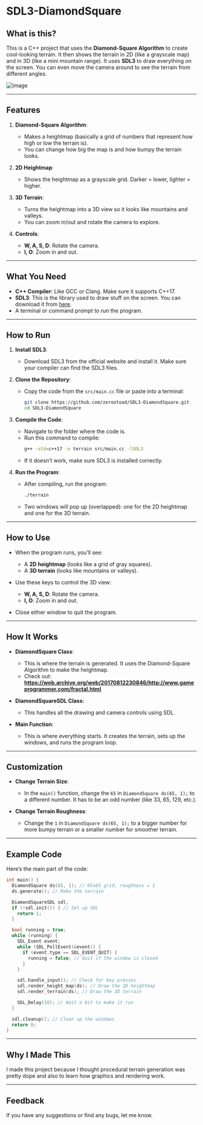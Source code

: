 # SDL3-DiamondSquare
## What is this?

This is a C++ project that uses the **Diamond-Square Algorithm** to create cool-looking terrain. It then shows the terrain in 2D (like a grayscale map) and in 3D (like a mini mountain range). It uses **SDL3** to draw everything on the screen. You can even move the camera around to see the terrain from different angles.

![image](https://github.com/user-attachments/assets/d07988fa-cd3b-4e74-ac8e-d39421411cd2)


---

## Features

1. **Diamond-Square Algorithm**:
   - Makes a heightmap (basically a grid of numbers that represent how high or low the terrain is).
   - You can change how big the map is and how bumpy the terrain looks.

2. **2D Heightmap**:
   - Shows the heightmap as a grayscale grid. Darker = lower, lighter = higher.

3. **3D Terrain**:
   - Turns the heightmap into a 3D view so it looks like mountains and valleys.
   - You can zoom in/out and rotate the camera to explore.

4. **Controls**:
   - **W, A, S, D**: Rotate the camera.
   - **I, O**: Zoom in and out.

---

## What You Need

- **C++ Compiler**: Like GCC or Clang. Make sure it supports C++17.
- **SDL3**: This is the library used to draw stuff on the screen. You can download it from [here](https://www.libsdl.org/).
- A terminal or command prompt to run the program.

---

## How to Run

1. **Install SDL3**:
   - Download SDL3 from the official website and install it. Make sure your compiler can find the SDL3 files.

2. **Clone the Repository**:
   - Copy the code from the `src/main.cc` file or paste into a terminal:
     ```bash
     git clone https://github.com/zerootoad/SDL3-DiamondSquare.git
     cd SDL3-DiamondSquare
     ```

3. **Compile the Code**:
   - Navigate to the folder where the code is.
   - Run this command to compile:
     ```bash
     g++ -std=c++17 -o terrain src/main.cc -lSDL3
     ```
   - If it doesn’t work, make sure SDL3 is installed correctly.

4. **Run the Program**:
   - After compiling, run the program:
     ```bash
     ./terrain
     ```
   - Two windows will pop up (overlapped): one for the 2D heightmap and one for the 3D terrain.

---

## How to Use

- When the program runs, you’ll see:
  - A **2D heightmap** (looks like a grid of gray squares).
  - A **3D terrain** (looks like mountains or valleys).

- Use these keys to control the 3D view:
  - **W, A, S, D**: Rotate the camera.
  - **I, O**: Zoom in and out.

- Close either window to quit the program.

---

## How It Works

- **DiamondSquare Class**:
  - This is where the terrain is generated. It uses the Diamond-Square Algorithm to make the heightmap.
  - Check out: **https://web.archive.org/web/20170812230846/http://www.gameprogrammer.com/fractal.html**

- **DiamondSquareSDL Class**:
  - This handles all the drawing and camera controls using SDL.

- **Main Function**:
  - This is where everything starts. It creates the terrain, sets up the windows, and runs the program loop.

---

## Customization

- **Change Terrain Size**:
  - In the `main()` function, change the `65` in `DiamondSquare ds(65, 1);` to a different number. It has to be an odd number (like 33, 65, 129, etc.).

- **Change Terrain Roughness**:
  - Change the `1` in `DiamondSquare ds(65, 1);` to a bigger number for more bumpy terrain or a smaller number for smoother terrain.

---

## Example Code

Here’s the main part of the code:

```cpp
int main() {
  DiamondSquare ds(65, 1); // 65x65 grid, roughness = 1
  ds.generate(); // Make the terrain

  DiamondSquareSDL sdl;
  if (!sdl.init()) { // Set up SDL
    return 1;
  }

  bool running = true;
  while (running) {
    SDL_Event event;
    while (SDL_PollEvent(&event)) {
      if (event.type == SDL_EVENT_QUIT) {
        running = false; // Quit if the window is closed
      }
    }

    sdl.handle_input(); // Check for key presses
    sdl.render_height_map(ds); // Draw the 2D heightmap
    sdl.render_terrain(ds); // Draw the 3D terrain

    SDL_Delay(16); // Wait a bit to make it run
  }

  sdl.cleanup(); // Clean up the windows
  return 0;
}
```

---

## Why I Made This

I made this project because I thought procedural terrain generation was pretty dope and also to learn how graphics and rendering work.

---

## Feedback

If you have any suggestions or find any bugs, let me know.
